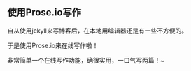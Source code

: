 ## 使用Prose.io写作

自从使用jekyll来写博客后，在本地用编辑器还是有一些不方便的。

于是使用Prose.io来在线写作啦！

非常简单一个在线写作功能，确很实用，一口气写两篇！~
